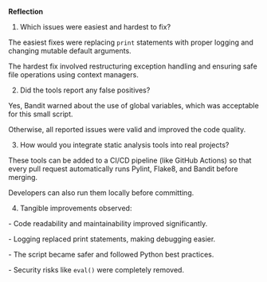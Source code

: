 **Reflection**



1. Which issues were easiest and hardest to fix?

The easiest fixes were replacing `print` statements with proper logging and changing mutable default arguments.  

The hardest fix involved restructuring exception handling and ensuring safe file operations using context managers.



2. Did the tools report any false positives?

Yes, Bandit warned about the use of global variables, which was acceptable for this small script.  

Otherwise, all reported issues were valid and improved the code quality.



3. How would you integrate static analysis tools into real projects?

These tools can be added to a CI/CD pipeline (like GitHub Actions) so that every pull request automatically runs Pylint, Flake8, and Bandit before merging.  

Developers can also run them locally before committing.



4. Tangible improvements observed:

\- Code readability and maintainability improved significantly.  

\- Logging replaced print statements, making debugging easier.  

\- The script became safer and followed Python best practices.  

\- Security risks like `eval()` were completely removed.



